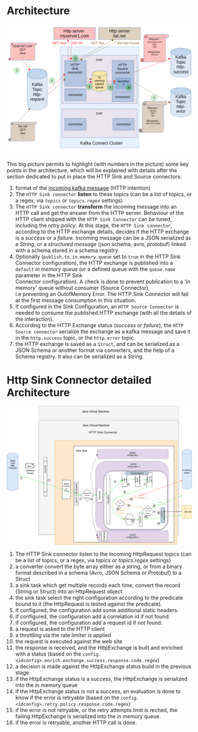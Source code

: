 # Architecture

![Architecture](architecture_in_memory_queue.png)

This big picture permits to highlight (with numbers in the picture) some key points in the architecture, which will be explained with details
after the section dedicated to put in place the HTTP Sink and Source connectors:

1. format of the [incoming kafka message](docs/incoming_message_format.md) (HTTP intention)
2. The `HTTP Sink connector` **listen** to these topics (can be a list of topics, or a regex, via *`topics`* or *`topics.regex`* settings)
3. The `HTTP Sink connector` **transform** the incoming message into an HTTP call and get the answer from the HTTP server.
   Behaviour of the HTTP client shipped with the `HTTP Sink Connector` can be tuned, including the _retry policy_. At this stage,
   the `HTTP Sink connector`, according to the HTTP exchange details, decides if the HTTP exchange is a _success_ or a _failure_.
   Incoming message can be a JSON serialized as a _String_, or a _structured message_ (json schema, avro, protobuf) linked with a schema stored in a schema registry.
4. Optionally (`publish.to.in.memory.queue` set to `true` in the HTTP Sink Connector configuration), the HTTP exchange
   is published into a `default` _in memory queue_ (or a defined queue with the `queue.name` parameter in the HTTP Sink  
   Connector configuration). A check is done to prevent publication to a 'in memory' queue without consumer (Source Connector),  
   i.e preventing an OutofMemory Error. The HTTP Sink Connector will fail at the first message consumption in this situation.
5. If configured in the Sink Configuration, an `HTTP Source Connector` is needed to consume the published
   HTTP exchange (with all the details of the interaction).
6. According to the HTTP Exchange status (_success_ or _failure_), the `HTTP Source connector` serialize the exchange as a kafka message and save
   it in the `http.success` topic, or the `http.error` topic.
7. the HTTP exchange is saved as a `Struct`, and can be serialized as a JSON Schema or another format via converters, and the help of a Schema registry.
   It also can be serialized as a String. 

# Http Sink Connector detailed Architecture

![Http Sink Connector organization](http_sink_connector.png)

1. The HTTP Sink connector listen to the incoming HttpRequest topics (can be a list of topics, or a regex, via *topics* or *topics.regex* settings)
2. a converter convert the byte array either as a string, or from a binary format described in a schema (Avro, JSON Schema or Protobuf)  to a Struct
3. a sink task which get multiple records each time, convert the record (String or Struct) into an HttpRequest object.
4. the sink task select the right configuration according to the predicate bound to it (the HttpRequest is tested against the predicate).
5. if configured, the configuration add some additional static headers.
6. if configured, the configuration add a correlation id if not found.
7. if configured, the configuration add a request id if not found.
8. a request is asked to the HTTP client
9. a throttling via the rate limiter is applied
10. the request is executed against the web site
11. the response is received, and the HttpExchange is built and enriched with a status (based on the `config.<idconfig>.enrich.exchange.success.response.code.regex`)
12. a decision is made against the HttpExchange status build in the previous stage
13. if the HttpExchange status is a success, the HttpExchange is serialized into the in memory queue
14. if the HttpExchange status is not a success, an evaluation is done to know if the error is retryable (based on the `config.<idconfig>.retry.policy.response.code.regex`)
15. if the error is not retryable, or the retry attempts limit is reched, the failing HttpExchange is serialized into the in memory queue.
16. if the error is retryable, another HTTP call is done.